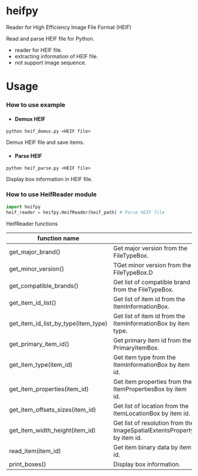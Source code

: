 # heifpy

Reader for High Efficiency Image File Format (HEIF)

Read and parse HEIF file for Python.

- reader for HEIF file.
- extracting information of HEIF file.
- not support image sequence.

# Usage

### How to use example

- #### Demux HEIF

```
python heif_demux.py <HEIF file>
```

Demux HEIF file and save items.

- #### Parse HEIF

```
python heif_parse.py <HEIF file>
```

Display box information in HEIF file.

### How to use HeifReader module

```python
import heifpy
heif_reader = heifpy.HeifReader(heif_path) # Parse HEIF file
```

HeifReader functions

| function name                       |                                                                         |
| ----------------------------------- | ----------------------------------------------------------------------- |
| get_major_brand()                   | Get major version from the FileTypeBox.                                 |
| get_minor_version()                 | TGet minor version from the FileTypeBox.D                               |
| get_compatible_brands()             | Get list of compatible brand from the FileTypeBox.                      |
| get_item_id_list()                  | Get list of item id from the ItemInformationBox.                        |
| get_item_id_list_by_type(item_type) | Get list of item id from the ItemInformationBox by item type.           |
| get_primary_item_id()               | Get primary item id from the PrimaryItemBox.                            |
| get_item_type(item_id)              | Get item type from the ItemInformationBox by item id.                   |
| get_item_properties(item_id)        | Get item properties from the ItemPropertiesBox by item id.              |
| get_item_offsets_sizes(item_id)     | Get list of location from the ItemLocationBox by item id.               |
| get_item_width_height(item_id)      | Get list of resolution from the ImageSpatialExtentsProperty by item id. |
| read_item(item_id)                  | Get item binary data by item id.                                        |
| print_boxes()                       | Display box information.                                                |

